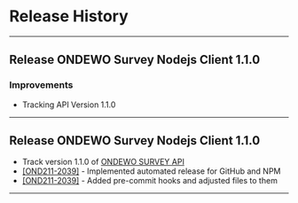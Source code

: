 # Release History

*****************
## Release ONDEWO Survey Nodejs Client 1.1.0

### Improvements
 * Tracking API Version 1.1.0

*****************

## Release ONDEWO Survey Nodejs Client 1.1.0

* Track version 1.1.0 of [ONDEWO SURVEY API](https://github.com/ondewo/ondewo-survey-api/releases/1.1.0)
* [[OND211-2039]](https://ondewo.atlassian.net/browse/OND211-2039) - Implemented automated release for GitHub and NPM
* [[OND211-2039]](https://ondewo.atlassian.net/browse/OND211-2039) - Added pre-commit hooks and adjusted files to them

*****************
